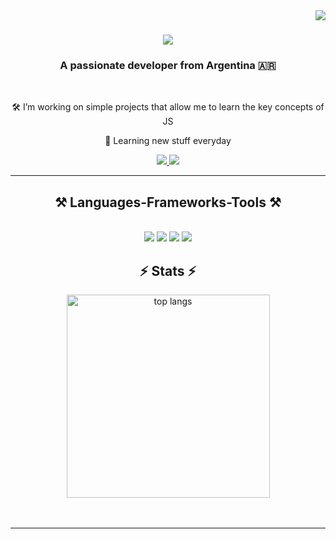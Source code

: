 <img align="right" src="https://visitor-badge.laobi.icu/badge?page_id=spiccoli.spiccoli" />

<h1 align="center">
    <img src="https://readme-typing-svg.herokuapp.com/?font=Righteous&size=35&center=true&vCenter=true&width=500&height=70&duration=4000&lines=Hi+There!+👋;+I'm+Santiago+Piccoli!;" />
</h1>

<h3 align="center">A passionate developer from Argentina 🇦🇷</h3>

<br/>

<div align="center">
 
🛠️ I’m working on simple projects that allow me to learn the key concepts of JS

📖 Learning new stuff everyday

 </div>
 
<div align="center"> 
  <a href="mailto:piccolisantiagonicolas@gmail.com">
    <img src="https://img.shields.io/badge/Gmail-333333?style=for-the-badge&logo=gmail&logoColor=red" />
  </a>
  <a href="https://spiccoli.github.io" target="_blank">
     <img src="https://img.shields.io/badge/Portfolio-FF5722?style=for-the-badge&logo=todoist&logoColor=white" target="_blank" /> <!-- sqlite, safari, google-chrome are other good icon options -->
  </a>
</div>

 <hr/>
 
<h2 align="center">⚒️ Languages-Frameworks-Tools ⚒️</h2>
<br/>
<div align="center">
    <img src="https://skillicons.dev/icons?i=c,php," />
    <img src="https://skillicons.dev/icons?i=html,css,js," />
    <img src="https://skillicons.dev/icons?i=bootstrap,tailwind," />
    <img src="https://skillicons.dev/icons?i=mysql,git," />

</div> 

<h2 align="center">⚡ Stats ⚡</h2>
<div align="center">
  <img width=325 align="center" src="https://github-readme-stats.vercel.app/api/top-langs/?username=spiccoli&hide=c%2B%2B&hide=HTML&langs_count=8&layout=compact&theme=react&border_radius=10&size_weight=0.5&count_weight=0.5" alt="top langs" />
</div>
<!--- C++ AND HTML HIDDEN ---!>
<br/><br/>

<hr/>


